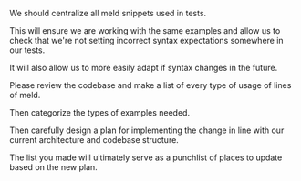 We should centralize all meld snippets used in tests.

This will ensure we are working with the same examples and allow us to check that we're not setting incorrect syntax expectations somewhere in our tests.

It will also allow us to more easily adapt if syntax changes in the future.

Please review the codebase and make a list of every type of usage of lines of meld.

Then categorize the types of examples needed. 

Then carefully design a plan for implementing the change in line with our current architecture and codebase structure.

The list you made will ultimately serve as a punchlist of places to update based on the new plan.